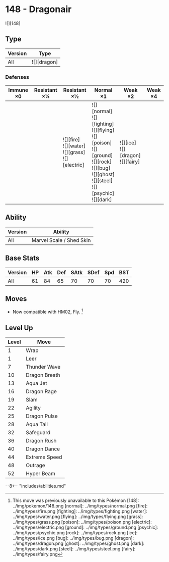 # 148 - Dragonair
![][148]

## Type

Version | Type
---     | ---
All     | ![][dragon]

### Defenses

Immune ×0 | Resistant ×¼ | Resistant ×½                                               | Normal ×1                                                                                                                                                       | Weak ×2                                   | Weak ×4
---       | ---          | ---                                                        | ---                                                                                                                                                             | ---                                       | ---
&nbsp;    | &nbsp;       | ![][fire]<br>![][water]<br>![][grass]<br>![][electric]<br> | ![][normal]<br>![][fighting]<br>![][flying]<br>![][poison]<br>![][ground]<br>![][rock]<br>![][bug]<br>![][ghost]<br>![][steel]<br>![][psychic]<br>![][dark]<br> | ![][ice]<br>![][dragon]<br>![][fairy]<br> | &nbsp;

## Ability

Version | Ability
---     | ---
All     | Marvel Scale / Shed Skin

## Base Stats

Version | HP  | Atk | Def | SAtk | SDef | Spd | BST
---     | --- | --- | --- | ---  | ---  | --- | ---
All     | 61  | 84  | 65  | 70   | 70   | 70  | 420

## Moves

 - Now compatible with HM02, Fly. [^1]

## Level Up

Level | Move
---   | ---
1     | Wrap
1     | Leer
7     | Thunder Wave
10    | Dragon Breath
13    | Aqua Jet
16    | Dragon Rage
19    | Slam
22    | Agility
25    | Dragon Pulse
28    | Aqua Tail
32    | Safeguard
36    | Dragon Rush
40    | Dragon Dance
44    | Extreme Speed
48    | Outrage
52    | Hyper Beam


--8<-- "includes/abilities.md"

[^1]: This move was previously unavailable to this Pokémon
[148]: ../img/pokemon/148.png
[normal]: ../img/types/normal.png
[fire]: ../img/types/fire.png
[fighting]: ../img/types/fighting.png
[water]: ../img/types/water.png
[flying]: ../img/types/flying.png
[grass]: ../img/types/grass.png
[poison]: ../img/types/poison.png
[electric]: ../img/types/electric.png
[ground]: ../img/types/ground.png
[psychic]: ../img/types/psychic.png
[rock]: ../img/types/rock.png
[ice]: ../img/types/ice.png
[bug]: ../img/types/bug.png
[dragon]: ../img/types/dragon.png
[ghost]: ../img/types/ghost.png
[dark]: ../img/types/dark.png
[steel]: ../img/types/steel.png
[fairy]: ../img/types/fairy.png
